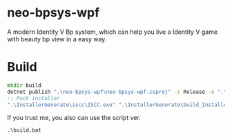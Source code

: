 # neo-bpsys-wpf

A modern Identity V Bp system, which can help you live a Identity V game with beauty bp view in a easy way.

# Build

``` cmd
mkdir build
dotnet publish ".\neo-bpsys-wpf\neo-bpsys-wpf.csproj" -c Release -o ".\build\neo-bpsys-wpf"
:: Pack installer
".\InstallerGenerate\iscc\ISCC.exe" ".\InstallerGenerate\build_Installer.iss"
```

If you trust me, you also can use the script ver.

``` cmd
.\build.bat
```

